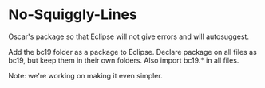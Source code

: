 # No-Squiggly-Lines
Oscar's package so that Eclipse will not give errors and will autosuggest.


Add the bc19 folder as a package to Eclipse. Declare package on all files as bc19, but keep them in their own folders. Also import bc19.* in all files.


Note: we're working on making it even simpler.
